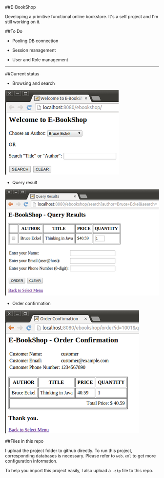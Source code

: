 ##E-BookShop

Developing a primitive functional online bookstore. It's a self project and I'm still working on it. 

##To Do

- Pooling DB connection

- Session management

- User and Role management

---

##Current status
- Browsing and search

![item page screenshot](./SelectionPage.png)

- Query result

![query result](./QueryResult.png)

- Order confirmation

![Order confirmation](./OrderConfirm.png)

##Files in this repo

I upload the project folder to github directly. To run this project, corresponding databases is necessary. Please refer to `web.xml` to get more configuration information. 

To help you import this project easily, I also upload a `.zip` file to this repo.